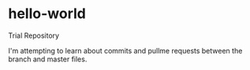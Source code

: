 # hello-world
Trial Repository

I'm attempting to learn about commits and pullme requests between the branch and master files.
